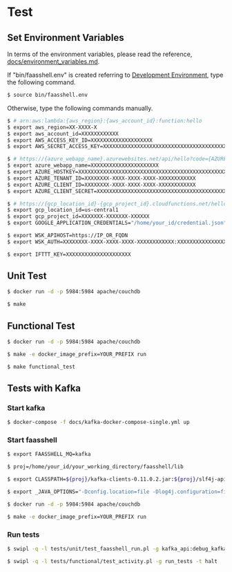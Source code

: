 # Test

## Set Environment Variables

In terms of the environment variables, please read the reference,
[docs/environment_variables.md](docs/environment_variables.md).

If "bin/faasshell.env" is created referring to [Development Environment](docs/development_environment.md), type the following command.

```sh
$ source bin/faasshell.env
```

Otherwise, type the following commands manually.

```sh
$ # arn:aws:lambda:{aws_region}:{aws_account_id}:function:hello
$ export aws_region=XX-XXXX-X
$ export aws_account_id=XXXXXXXXXXXX
$ export AWS_ACCESS_KEY_ID=XXXXXXXXXXXXXXXXXXXX
$ export AWS_SECRET_ACCESS_KEY=XXXXXXXXXXXXXXXXXXXXXXXXXXXXXXXXXXXXXXXX

$ # https://{azure_webapp_name}.azurewebsites.net/api/hello?code={AZURE_HOSTKEY}
$ export azure_webapp_name=XXXXXXXXXXXXXXXXXXXXXX
$ export AZURE_HOSTKEY=XXXXXXXXXXXXXXXXXXXXXXXXXXXXXXXXXXXXXXXXXXXXXXXXXXXXXXXX
$ export AZURE_TENANT_ID=XXXXXXXX-XXXX-XXXX-XXXX-XXXXXXXXXXXX
$ export AZURE_CLIENT_ID=XXXXXXXX-XXXX-XXXX-XXXX-XXXXXXXXXXXX
$ export AZURE_CLIENT_SECRET=XXXXXXXXXXXXXXXXXXXXXXXXXXXXXXXXXXXXXXXXXXXX

$ # https://{gcp_location_id}-{gcp_project_id}.cloudfunctions.net/hello
$ export gcp_location_id=us-central1
$ export gcp_project_id=XXXXXXX-XXXXXXX-XXXXXX 
$ export GOOGLE_APPLICATION_CREDENTIALS="/home/your_id/credential.json"

$ export WSK_APIHOST=https://IP_OR_FQDN
$ export WSK_AUTH=XXXXXXXX-XXXX-XXXX-XXXX-XXXXXXXXXXXX:XXXXXXXXXXXXXXXXXXXXXXXXXXXXXXXXXXXXXXXXXXXXXXXXXXXXXXXXXXXXXXXX

$ export IFTTT_KEY=XXXXXXXXXXXXXXXXXXXXX
```

## Unit Test

```sh
$ docker run -d -p 5984:5984 apache/couchdb

$ make
```

## Functional Test

```sh
$ docker run -d -p 5984:5984 apache/couchdb

$ make -e docker_image_prefix=YOUR_PREFIX run

$ make functional_test
```

## Tests with Kafka

### Start kafka

```sh
$ docker-compose -f docs/kafka-docker-compose-single.yml up
```

### Start faasshell

```sh
$ export FAASSHELL_MQ=kafka

$ proj=/home/your_id/your_working_directory/faasshell/lib

$ export CLASSPATH=${proj}/kafka-clients-0.11.0.2.jar:${proj}/slf4j-api-1.7.25.jar:${proj}/slf4j-log4j12-1.7.25.jar:${proj}/log4j-1.2.17.jar

$ export _JAVA_OPTIONS="-Dconfig.location=file -Dlog4j.configuration=file://${proj}/log4j.properties"

$ docker run -d -p 5984:5984 apache/couchdb

$ make -e docker_image_prefix=YOUR_PREFIX run
```

### Run tests

```sh
$ swipl -q -l tests/unit/test_faasshell_run.pl -g kafka_api:debug_kafka -g 'run_tests(activity_task)' -t halt

$ swipl -q -l tests/functional/test_activity.pl -g run_tests -t halt
```
